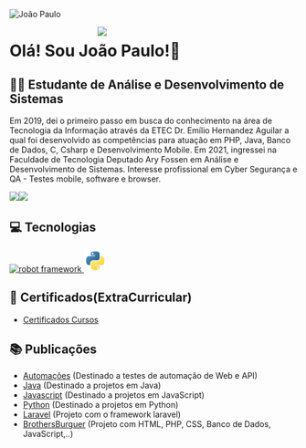 <p align="left"> <img src="https://komarev.com/ghpvc/?username=dwho-o&label=Profile%20views&color=0e75b6&style=flat" alt="João Paulo" /> </p>

<img align="right" width="350" src="https://d585tldpucybw.cloudfront.net/sfimages/default-source/productsimages/teststudio/lp-710x510-case-2-illustration.png"/>

# Olá! Sou João Paulo!👋
## 👩‍💻 Estudante de Análise e Desenvolvimento de Sistemas

Em 2019, dei o primeiro passo em busca do conhecimento na área de Tecnologia da Informação através da ETEC Dr. Emílio Hernandez Aguilar a qual foi desenvolvido as competências para atuação em PHP, Java, Banco de Dados, C, Csharp e Desenvolvimento Mobile. Em 2021, ingressei na Faculdade de Tecnologia Deputado Ary Fossen em Análise e Desenvolvimento de Sistemas. 
Interesse profissional em Cyber Segurança e QA - Testes mobile, software e browser. 

[<img src="https://img.shields.io/badge/linkedin-%230077B5.svg?&style=for-the-badge&logo=linkedin&logoColor=white" />](https://www.linkedin.com/in/dwho/)[<img src="https://img.shields.io/badge/Telegram-2CA5E0?style=for-the-badge&logo=telegram&logoColor=white" />](https://t.me/Dwho0)

## 💻 Tecnologias

<p align="left"> <a href="https://robotframework.org/" target="_blank"> <img src="https://upload.wikimedia.org/wikipedia/commons/e/e4/Robot-framework-logo.png" alt="robot framework" width="40" height="40"/> </a> <a href="https://www.python.org" target="_blank"> <img src="https://raw.githubusercontent.com/devicons/devicon/master/icons/python/python-original.svg" alt="python" width="40" height="40"/> </a>

## 📝 Certificados(ExtraCurricular)
- [Certificados Cursos](https://github.com/Dwho-O/certificados)
  
## 📚 Publicações
- [Automações](https://github.com/Dwho-O/automacao) (Destinado a testes de automação de Web e API)
- [Java](https://github.com/Dwho-O/java) (Destinado a projetos em Java)
- [Javascript](https://github.com/Dwho-O/javascript) (Destinado a projetos em JavaScript)
- [Python](https://github.com/Dwho-O/Python) (Destinado a projetos em Python)
- [Laravel](https://github.com/Dwho-O/manga-project-laravel) (Projeto com o framework laravel)
- [BrothersBurguer](https://github.com/Dwho-O/brothersburguers) (Projeto com HTML, PHP, CSS, Banco de Dados, JavaScript,..)
